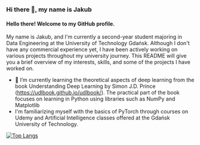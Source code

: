 ### Hi there 👋, my name is Jakub
#### Hello there! Welcome to my GitHub profile. 
My name is Jakub, and I'm currently a second-year student majoring in Data Engineering at the University of Technology Gdańsk. Although I don't have any commercial experience yet, I have been actively working on various projects throughout my university journey. This README will give you a brief overview of my interests, skills, and some of the projects I have worked on.


- 🌱 I’m currently learning the theoretical aspects of deep learning from the book Understanding Deep Learning by Simon J.D. Prince (https://udlbook.github.io/udlbook/). The practical part of the book focuses on learning in Python using libraries such as NumPy and Matplotlib
- I'm familiarizing myself with the basics of PyTorch through courses on Udemy and Artificial Intelligence classes offered at the Gdańsk University of Technology.


[![Top Langs](https://github-readme-stats.vercel.app/api/top-langs/?username=Machmurka)](https://github.com/anuraghazra/github-readme-stats)

